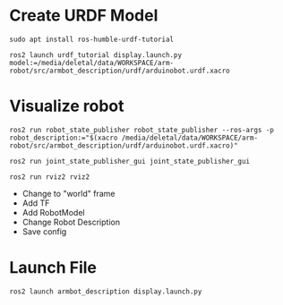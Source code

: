 # Create URDF Model
```shell
sudo apt install ros-humble-urdf-tutorial
```

```shell
ros2 launch urdf_tutorial display.launch.py model:=/media/deletal/data/WORKSPACE/arm-robot/src/armbot_description/urdf/arduinobot.urdf.xacro
```

# Visualize robot
```shell
ros2 run robot_state_publisher robot_state_publisher --ros-args -p robot_description:="$(xacro /media/deletal/data/WORKSPACE/arm-robot/src/armbot_description/urdf/arduinobot.urdf.xacro)"
```

```shell
ros2 run joint_state_publisher_gui joint_state_publisher_gui
```

```shell
ros2 run rviz2 rviz2
```

- Change to "world" frame
- Add TF
- Add RobotModel
- Change Robot Description
- Save config

# Launch File
```shell
ros2 launch armbot_description display.launch.py
```